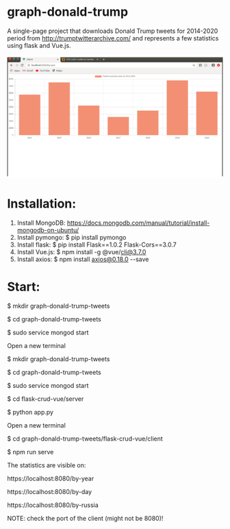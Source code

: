 # graph-donald-trump
A single-page project that downloads Donald Trump tweets for 2014-2020 period from http://trumptwitterarchive.com/ and represents a few statistics using flask and Vue.js.

![outlook](tweets-by-year.png)

# Installation:

1. Install MongoDB: https://docs.mongodb.com/manual/tutorial/install-mongodb-on-ubuntu/
2. Install pymongo: $ pip install pymongo
3. Install flask: $ pip install Flask==1.0.2 Flask-Cors==3.0.7
4. Install Vue.js: $ npm install -g @vue/cli@3.7.0
5. Install axios: $ npm install axios@0.18.0 --save

# Start:

$ mkdir graph-donald-trump-tweets

$ cd graph-donald-trump-tweets

$ sudo service mongod start

Open a new terminal

$ mkdir graph-donald-trump-tweets

$ cd graph-donald-trump-tweets

$ sudo service mongod start

$ cd flask-crud-vue/server

$ python app.py

Open a new terminal

$ cd graph-donald-trump-tweets/flask-crud-vue/client

$ npm run serve

The statistics are visible on:

https://localhost:8080/by-year

https://localhost:8080/by-day

https://localhost:8080/by-russia

NOTE: check the port of the client (might not be 8080)!
